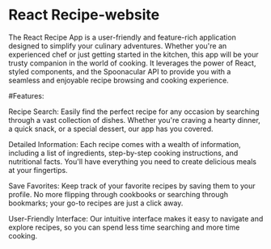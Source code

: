 # React Recipe-website
The React Recipe App is a user-friendly and feature-rich application designed to simplify your culinary adventures. Whether you're an experienced chef or just getting started in the kitchen, this app will be your trusty companion in the world of cooking. It leverages the power of React, styled components, and the Spoonacular API to provide you with a seamless and enjoyable recipe browsing and cooking experience.

#Features:

Recipe Search: Easily find the perfect recipe for any occasion by searching through a vast collection of dishes. Whether you're craving a hearty dinner, a quick snack, or a special dessert, our app has you covered.

Detailed Information: Each recipe comes with a wealth of information, including a list of ingredients, step-by-step cooking instructions, and nutritional facts. You'll have everything you need to create delicious meals at your fingertips.

Save Favorites: Keep track of your favorite recipes by saving them to your profile. No more flipping through cookbooks or searching through bookmarks; your go-to recipes are just a click away.

User-Friendly Interface: Our intuitive interface makes it easy to navigate and explore recipes, so you can spend less time searching and more time cooking.
